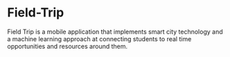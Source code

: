 # Field-Trip
Field Trip is a mobile application that implements smart city technology and a machine learning approach at connecting students to real time opportunities and resources around them.
